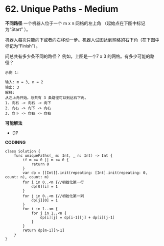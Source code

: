 # 62. Unique Paths - Medium
**不同路径**
一个机器人位于一个 m x n 网格的左上角 （起始点在下图中标记为“Start” ）。

机器人每次只能向下或者向右移动一步。机器人试图达到网格的右下角（在下图中标记为“Finish”）。

问总共有多少条不同的路径？
例如，上图是一个7 x 3 的网格。有多少可能的路径？
```
示例 1:

输入: m = 3, n = 2
输出: 3
解释:
从左上角开始，总共有 3 条路径可以到达右下角。
1. 向右 -> 向右 -> 向下
2. 向右 -> 向下 -> 向右
3. 向下 -> 向右 -> 向右
```

**可能解法**
- DP

**CODINNG**

```
class Solution {
    func uniquePaths(_ m: Int, _ n: Int) -> Int {
        if m <= 0 || n <= 0 {
            return 0
        }
        var dp = [[Int]].init(repeating: [Int].init(repeating: 0, count: n), count: m)
        for i in 0..<n {//初始化第一行
            dp[0][i] = 1
        }
        for j in 0..<m {//初始化第一列
            dp[j][0] = 1
        }
        for i in 1..<m {
            for j in 1..<n {
                dp[i][j] = dp[i-1][j] + dp[i][j-1]
            }
        }
        return dp[m-1][n-1]
    }
}
```

